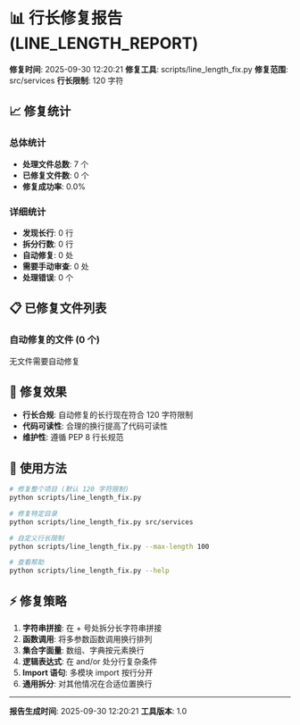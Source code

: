 # 📊 行长修复报告 (LINE_LENGTH_REPORT)

**修复时间**: 2025-09-30 12:20:21
**修复工具**: scripts/line_length_fix.py
**修复范围**: src/services
**行长限制**: 120 字符

## 📈 修复统计

### 总体统计
- **处理文件总数**: 7 个
- **已修复文件数**: 0 个
- **修复成功率**: 0.0%

### 详细统计
- **发现长行**: 0 行
- **拆分行数**: 0 行
- **自动修复**: 0 处
- **需要手动审查**: 0 处
- **处理错误**: 0 个

## 📋 已修复文件列表

### 自动修复的文件 (0 个)
无文件需要自动修复


## 🎯 修复效果

- **行长合规**: 自动修复的长行现在符合 120 字符限制
- **代码可读性**: 合理的换行提高了代码可读性
- **维护性**: 遵循 PEP 8 行长规范

## 🔧 使用方法

```bash
# 修复整个项目 (默认 120 字符限制)
python scripts/line_length_fix.py

# 修复特定目录
python scripts/line_length_fix.py src/services

# 自定义行长限制
python scripts/line_length_fix.py --max-length 100

# 查看帮助
python scripts/line_length_fix.py --help
```

## ⚡ 修复策略

1. **字符串拼接**: 在 + 号处拆分长字符串拼接
2. **函数调用**: 将多参数函数调用换行排列
3. **集合字面量**: 数组、字典按元素换行
4. **逻辑表达式**: 在 and/or 处分行复杂条件
5. **Import 语句**: 多模块 import 按行分开
6. **通用拆分**: 对其他情况在合适位置换行

---

**报告生成时间**: 2025-09-30 12:20:21
**工具版本**: 1.0
